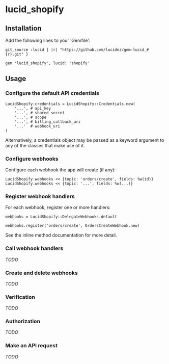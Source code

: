 lucid_shopify
=============

Installation
------------

Add the following lines to your ‘Gemfile’:

    git_source :lucid { |r| "https://github.com/lucidnz/gem-lucid_#{r}.git" }

    gem 'lucid_shopify', lucid: 'shopify'


Usage
-----

### Configure the default API credentials

    LucidShopify.credentials = LucidShopify::Credentials.new(
        '...', # api_key
        '...', # shared_secret
        '...', # scope
        '...', # billing_callback_uri
        '...'  # webhook_uri
    )

Alternatively, a credentials object may be passed as a keyword
argument to any of the classes that make use of it.


### Configure webhooks

Configure each webhook the app will create (if any):

    LucidShopify.webhooks << {topic: 'orders/create', fields: %w(id)}
    LucidShopify.webhooks << {topic: '...', fields: %w(...)}


### Register webhook handlers

For each webhook, register one or more handlers:

    webhooks = LucidShopify::DelegateWebhooks.default

    webhooks.register('orders/create', OrdersCreateWebhook.new)

See the inline method documentation for more detail.


### Call webhook handlers

_TODO_


### Create and delete webhooks

_TODO_


### Verification

_TODO_


### Authorization

_TODO_


### Make an API request

_TODO_
